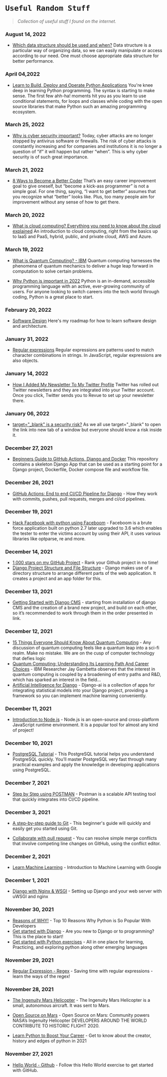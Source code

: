 # `Useful Random Stuff`


> *Collection of useful stuff I found on the internet.*

### August 14, 2022
- [Which data structure should be used and when?](https://www.quora.com/Which-data-structure-should-be-used-and-when) Data structure is a particular way of organizing data, so we can easily manipulate or access according to our need. One must choose appropriate data structure for better performance.

### April 04,2022
- [Learn to Build, Deploy and Operate Python Applications](https://www.fullstackpython.com/) You're knee deep in learning Python programming. The syntax is starting to make sense. The first few ahh-ha! moments hit you as you learn to use conditional statements, for loops and classes while coding with the open source libraries that make Python such an amazing programming ecosystem.

### March 25, 2022
- [Why is cyber security important?](https://www.visma.com/cyber-security/why-is-cyber-security-important/#:~:text=Cyber%20security%20is%20important%20because,use%20it%20to%20cause%20harm.) Today, cyber attacks are no longer stopped by antivirus software or firewalls. The risk of cyber attacks is constantly increasing and for companies and institutions it is no longer a question of “if” it will happen but rather “when”. This is why cyber security is of such great importance.

### March 21, 2022
- [8 Ways to Become a Better Coder](https://newrelic.com/blog/nerd-life/8-ways-become-a-better-coder) That’s an easy career improvement goal to give oneself, but “become a kick-ass programmer” is not a simple goal. For one thing, saying, “I want to get better” assumes that you recognize what “better” looks like. Plus, too many people aim for improvement without any sense of how to get there.

### March 20, 2022
- [What is cloud computing? Everything you need to know about the cloud explained](https://www.zdnet.com/article/what-is-cloud-computing-everything-you-need-to-know-about-the-cloud/) An introduction to cloud computing, right from the basics up to IaaS and PaaS, hybrid, public, and private cloud, AWS and Azure.

### March 19, 2022
- [What is Quantum Computing? - IBM](https://www.ibm.com/quantum-computing/what-is-quantum-computing/) Quantum computing harnesses the phenomena of quantum mechanics to deliver a huge leap forward in computation to solve certain problems.

- [Why Python is important in 2022](https://techbootcamps.utexas.edu/blog/why-learn-python-get-started-programming/#:~:text=Why%20Learn%20Python%3F-,Five%20Reasons%20to%20Start%20Programming%20With%20Python%20in%202022,a%20great%20place%20to%20start.) Python is an in-demand, accessible programming language with an active, ever-growing community of users. For anyone looking to switch careers into the tech world through coding, Python is a great place to start.


### February 20, 2022
- [Software Design](https://www.freecodecamp.org/news/software-design/) Here's my roadmap for how to learn software design and architecture.

### January 31, 2022
- [Regular expressions](https://developer.mozilla.org/en-US/docs/Web/JavaScript/Guide/Regular_Expressions) Regular expressions are patterns used to match character combinations in strings. In JavaScript, regular expressions are also objects.

### January 14, 2022
- [How I Added My Newsletter To My Twitter Profile](https://www.christophtrappe.com/newsletter-on-twitter-profile/#:~:text=Starting%20your%20Twitter%20Newsletter,in%20the%20super%20easy%20builder.) Twitter has rolled out Twitter newsletters and they are integrated into your Twitter account. Once you click, Twitter sends you to Revue to set up your newsletter there.

### January 06, 2022
- [target="_blank" is a security risk?](https://dev.to/thehassantahir/targetblank-is-a-security-risk-1ee4) As we all use target="_blank" to open the link into new tab of a window but everyone should know a risk inside it.

### December 27, 2021
- [Beginners Guide to GitHub Actions, Django and Docker](https://dev.to/ken_mwaura1/beginners-guide-to-github-actions-django-and-docker-2om6) This repository contains a skeleton Django App that can be used as a starting point for a Django project, Dockerfile, Docker compose file and workflow file.

### December 26, 2021
- [GitHub Actions: End to end CI/CD Pipeline for Django](https://medium.com/intelligentmachines/github-actions-end-to-end-ci-cd-pipeline-for-django-5d48d6f00abf) - How they work with commits, pushes, pull requests, merges and ci/cd pipelines.

### December 19, 2021
- [Hack Facebook with python using Faceboom](https://github.com/thehassantahir/Faceboom/blob/master/README.md) - Faceboom is a brute force application built on python 2.7 later upgraded to 3.6 which enables the tester to enter the victims account by using their API, it uses various libraries like optparse, re and more.

### December 14, 2021
- [1,000 stars on my GitHub Project](https://www.freecodecamp.org/news/how-i-got-1000-on-my-github-project-654d3d394ca6/) - Rank your Github project in no time!
- [Django Project Structure and File Structure](https://techvidvan.com/tutorials/django-project-structure-layout/#:~:text=Django%20makes%20use%20of%20a,t%20Repeat%20Yourself%20and%20clean.) - Django makes use of a directory structure to arrange different parts of the web application. It creates a project and an app folder for this.

### December 13, 2021
- [Getting Started with Django CMS](https://docs.django-cms.org/en/latest/introduction/index.html) - starting from installation of django CMS and the creation of a brand new project, and build on each other, so it’s recommended to work through them in the order presented in link.

### December 12, 2021
- [15 Things Everyone Should Know About Quantum Computing](https://bernardmarr.com/15-things-everyone-should-know-about-quantum-computing/) - Any discussion of quantum computing feels like a quantum leap into a sci-fi realm. Make no mistake. We are on the cusp of computer technology that defies logic
- [Quantum Computing: Understanding Its Learning Path And Career Choices](https://analyticsindiamag.com/quantum-computing-understanding-its-learning-path-and-career-choices/) - IBM Researcher Jay Gambetta observes that the interest in quantum computing is coupled by a broadening of entry paths and R&D, which has sparked an interest in the field...
- [Artificial Intelligence for Django](https://django-ai.readthedocs.io/en/latest/readme.html) - Django-ai is a collection of apps for integrating statistical models into your Django project, providing a framework so you can implement machine learning conveniently.

### December 11, 2021
- [Introduction to Node.js](https://nodejs.dev/learn) - Node.js is an open-source and cross-platform JavaScript runtime environment. It is a popular tool for almost any kind of project!

### December 10, 2021
- [PostgreSQL Tutorial](https://www.postgresqltutorial.com/) - This PostgreSQL tutorial helps you understand PostgreSQL quickly. You’ll master PostgreSQL very fast through many practical examples and apply the knowledge in developing applications using PostgreSQL.

### December 7, 2021
- [Step by Step using POSTMAN](https://www.guru99.com/postman-tutorial.html) - Postman is a scalable API testing tool that quickly integrates into CI/CD pipeline.

### December 3, 2021
- [A step-by-step guide to Git](https://opensource.com/article/18/1/step-step-guide-git) - This beginner's guide will quickly and easily get you started using Git.

- [Collaborate with pull request](https://docs.github.com/en/pull-requests/collaborating-with-pull-requests/addressing-merge-conflicts/resolving-a-merge-conflict-on-github) - You can resolve simple merge conflicts that involve competing line changes on GitHub, using the conflict editor.


### December 2, 2021
- [Learn Machine Learning](https://developers.google.com/machine-learning/crash-course/ml-intro) - Introduction to Machine Learning with Google


### December 1, 2021
- [Django with Nginx & WSGI](https://uwsgi-docs.readthedocs.io/en/latest/tutorials/Django_and_nginx.html) - Setting up Django and your web server with uWSGI and nginx


### November 30, 2021
- [Reasons of WHY!](https://www.upgrad.com/blog/reasons-why-python-popular-with-developers/) - Top 10 Reasons Why Python is So Popular With Developers
- [Get started with Django](https://docs.djangoproject.com/en/3.2/) - Are you new to Django or to programming? This is the place to start!
- [Get started with Python exercises](https://www.w3resource.com/python-exercises/) - All in one place for learning, Practicing, and exploring python along other emerging languages


### November 29, 2021
- [Regular Expression - Regex](https://dev.to/r4h33m/saving-time-with-regular-expressions---learn-the-ways-of-the-regex-3n1l) - Saving time with regular expressions - learn the ways of the regex!


### November 28, 2021
- [The Ingenuity Mars Helicopter](https://www.jpl.nasa.gov/missions/ingenuity) - The Ingenuity Mars Helicopter is a small, autonomous aircraft. It was sent to Mars.
- [Open Source on Mars](https://github.com/readme/featured/nasa-ingenuity-helicopter) - Open Source on Mars: Community powers NASA’s Ingenuity Helicopter
DEVELOPERS AROUND THE WORLD CONTRIBUTE TO HISTORIC FLIGHT 2020.

- [Learn Python to Boost Your Career](https://towardsdatascience.com/learn-python-to-become-a-backend-developer-in-2021-fec514cc76db) - Get to know about the creator, history and edges of python in 2021


### November 27, 2021
- [Hello World - Github](https://docs.github.com/en/get-started/quickstart/hello-world) - Follow this Hello World exercise to get started with GitHub.
